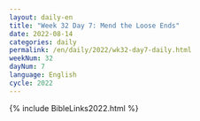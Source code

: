 ```yaml
---
layout: daily-en
title: "Week 32 Day 7: Mend the Loose Ends"
date: 2022-08-14
categories: daily
permalink: /en/daily/2022/wk32-day7-daily.html
weekNum: 32
dayNum: 7
language: English
cycle: 2022
---
```

{% include BibleLinks2022.html %} 
